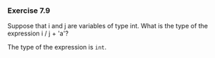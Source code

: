### Exercise 7.9

Suppose that i and j are variables of type int.  What is the type of the expression i / j + 'a'?

The type of the expression is ```int```.

